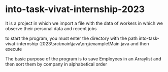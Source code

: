 # into-task-vivat-internship-2023

It is a project in which we import a file with the data of workers in which we observe their personal data and recent jobs

to start the program, you must enter the directory with the path into-task-vivat-internship-2023\src\main\java\org\example\Main.java and then execute

The basic purpose of the program is to save Employees in an Arraylist and then sort them by company in alphabetical order
